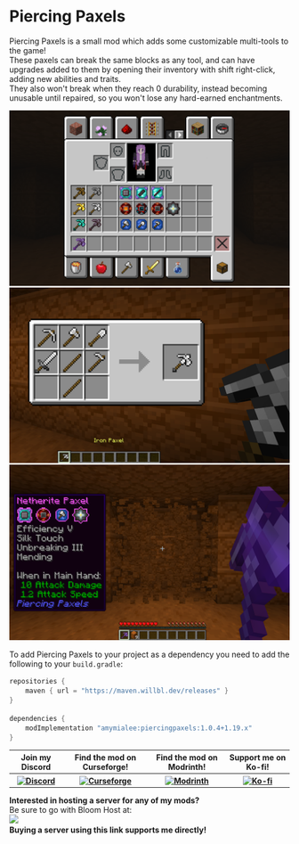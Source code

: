# Piercing Paxels
Piercing Paxels is a small mod which adds some customizable multi-tools to the game!  
These paxels can break the same blocks as any tool, and can have upgrades added to them by opening their inventory with shift right-click, adding new abilities and traits.  
They also won't break when they reach 0 durability, instead becoming unusable until repaired, so you won't lose any hard-earned enchantments.  

<img src="https://github.com/AmyMialeeMods/piercing-paxels/raw/main/assets/items.png" alt="The Mod's Items.">  
<img src="https://github.com/AmyMialeeMods/piercing-paxels/raw/main/assets/recipe.png" alt="The Paxel Recipe.">  
<img src="https://github.com/AmyMialeeMods/piercing-paxels/raw/main/assets/max.png" alt="Peak Paxel.">  

To add Piercing Paxels to your project as a dependency you need to add the following to your `build.gradle`:
```gradle
repositories {
	maven { url = "https://maven.willbl.dev/releases" }
}

dependencies {
	modImplementation "amymialee:piercingpaxels:1.0.4+1.19.x"
}
```

<table align="center">
    <tr>
        <th><b>Join my Discord</b></th>
        <th><b>Find the mod on Curseforge!</b></th>
        <th><b>Find the mod on Modrinth!</b></th>
        <th><b>Support me on Ko-fi!</b></th>
    </tr>
    <tr>
        <th>
            <a href="http://discord.amymialee.xyz">
                <img src="https://cdn.discordapp.com/attachments/793182374410059887/924000460292104282/3437c10597c1526c3dbd98c737c2bcae.svg" width="150" height="150" alt="Discord">
            </a>
        </th>
        <th>
            <a href="https://www.curseforge.com/minecraft/mc-mods/piercing-paxels">
                <img src="https://cdn.discordapp.com/attachments/793182374410059887/923990008543711282/anvil.svg" width="150" height="150" alt="Curseforge">
            </a>
        </th>
        <th>
            <a href="https://modrinth.com/mod/piercing-paxels">
                <img src="https://docs.modrinth.com/img/logo.svg" width="150" height="150" alt="Modrinth">
            </a>
        </th>
        <th>
            <a href="http://kofi.amymialee.xyz">
                <img src="https://storage.ko-fi.com/cdn/kofi_stroke_cup.svg" width="150" height="150" alt="Ko-fi">
            </a>
        </th>
    </tr>
</table>

<b>Interested in hosting a server for any of my mods?</b>  
Be sure to go with Bloom Host at:  
<a href="http://bloom.amymialee.xyz">
<img src="https://i.imgur.com/h4556XW.gif">
</a>  
<b>Buying a server using this link supports me directly!</b>